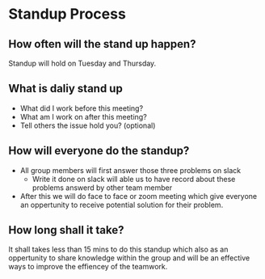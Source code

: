 # Standup Process

## How often will the stand up happen?
Standup will hold on Tuesday and Thursday.

## What is daliy stand up
- What did I work before this meeting?
- What am I work on after this meeting?
- Tell others the issue hold you? (optional)

## How will everyone do the standup?
- All group members will first answer those three problems on slack
  - Write it done on slack will able us to have record about these problems answerd by other team member
- After this we will do face to face or zoom meeting which give everyone an oppertunity to receive potential solution for their problem.

## How long shall it take?
It shall takes less than 15 mins to do this standup which also as an oppertunity to share knowledge within the group and will be an effective ways to improve the effiencey of the teamwork.